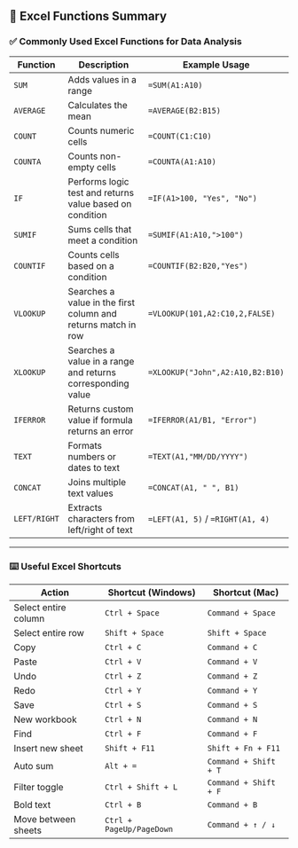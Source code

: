 ## 📘 Excel Functions Summary

### ✅ Commonly Used Excel Functions for Data Analysis

| Function    | Description                                                    | Example Usage                        |
|-------------|----------------------------------------------------------------|--------------------------------------|
| `SUM`       | Adds values in a range                                         | `=SUM(A1:A10)`                       |
| `AVERAGE`   | Calculates the mean                                            | `=AVERAGE(B2:B15)`                   |
| `COUNT`     | Counts numeric cells                                           | `=COUNT(C1:C10)`                     |
| `COUNTA`    | Counts non-empty cells                                         | `=COUNTA(A1:A10)`                    |
| `IF`        | Performs logic test and returns value based on condition      | `=IF(A1>100, "Yes", "No")`           |
| `SUMIF`     | Sums cells that meet a condition                               | `=SUMIF(A1:A10,">100")`              |
| `COUNTIF`   | Counts cells based on a condition                              | `=COUNTIF(B2:B20,"Yes")`             |
| `VLOOKUP`   | Searches a value in the first column and returns match in row | `=VLOOKUP(101,A2:C10,2,FALSE)`       |
| `XLOOKUP`   | Searches a value in a range and returns corresponding value   | `=XLOOKUP("John",A2:A10,B2:B10)`     |
| `IFERROR`   | Returns custom value if formula returns an error              | `=IFERROR(A1/B1, "Error")`           |
| `TEXT`      | Formats numbers or dates to text                              | `=TEXT(A1,"MM/DD/YYYY")`             |
| `CONCAT`    | Joins multiple text values                                    | `=CONCAT(A1, " ", B1)`               |
| `LEFT/RIGHT`| Extracts characters from left/right of text                   | `=LEFT(A1, 5)` / `=RIGHT(A1, 4)`     |

---

### ⌨️ Useful Excel Shortcuts

| Action                    | Shortcut (Windows)      | Shortcut (Mac)           |
|--------------------------|--------------------------|---------------------------|
| Select entire column     | `Ctrl + Space`           | `Command + Space`         |
| Select entire row        | `Shift + Space`          | `Shift + Space`           |
| Copy                     | `Ctrl + C`               | `Command + C`             |
| Paste                    | `Ctrl + V`               | `Command + V`             |
| Undo                     | `Ctrl + Z`               | `Command + Z`             |
| Redo                     | `Ctrl + Y`               | `Command + Y`             |
| Save                     | `Ctrl + S`               | `Command + S`             |
| New workbook             | `Ctrl + N`               | `Command + N`             |
| Find                     | `Ctrl + F`               | `Command + F`             |
| Insert new sheet         | `Shift + F11`            | `Shift + Fn + F11`        |
| Auto sum                 | `Alt + =`                | `Command + Shift + T`     |
| Filter toggle            | `Ctrl + Shift + L`       | `Command + Shift + F`     |
| Bold text                | `Ctrl + B`               | `Command + B`             |
| Move between sheets      | `Ctrl + PageUp/PageDown` | `Command + ↑ / ↓`         |
